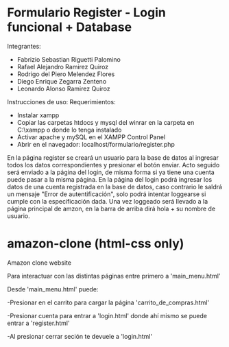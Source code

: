 # Formulario Register - Login funcional + Database

Integrantes:
- Fabrizio Sebastian Riguetti Palomino
- Rafael Alejandro Ramirez Quiroz
- Rodrigo del Piero Melendez Flores
- Diego Enrique Zegarra Zenteno
- Leonardo Alonso Ramirez Quiroz

Instrucciones de uso:
Requerimientos: 
- Instalar xampp
- Copiar las carpetas htdocs y mysql del winrar en la carpeta en C:\xampp o donde lo tenga instalado
- Activar apache y mySQL en el XAMPP Control Panel
- Abrir en el navegador: localhost/formulario/register.php

En la página register se creará un usuario para la base de datos al ingresar todos los datos correspondientes y presionar el botón enviar. Acto seguido será enviado a la página del login, de misma forma si ya tiene una cuenta puede pasar a la misma página.
En la página del login podrá ingresar los datos de una cuenta registrada en la base de datos, caso contrario le saldrá un mensaje "Error de autentificación", solo podrá intentar loggearse si cumple con la especificación dada.
Una vez loggeado será llevado a la página principal de amzon, en la barra de arriba dirá hola + su nombre de usuario.


# amazon-clone (html-css only)
Amazon clone website

Para interactuar con las distintas páginas entre primero a 'main_menu.html'

Desde 'main_menu.html' puede:
<p>-Presionar en el carrito para cargar la página 'carrito_de_compras.html'</p>
<p>-Presionar cuenta para entrar a 'login.html' donde ahí mismo se puede entrar a 'register.html'</p>
<p>-Al presionar cerrar seción te devuele a 'login.html'</p>
